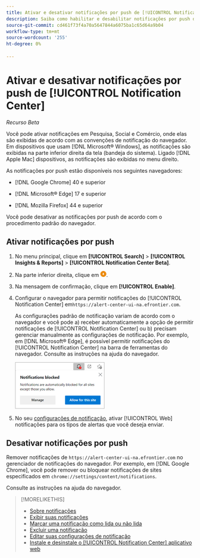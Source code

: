 ```yaml
---
title: Ativar e desativar notificações por push de [!UICONTROL Notification Center]
description: Saiba como habilitar e desabilitar notificações por push de [!UICONTROL Notification Center].
source-git-commit: cd461f73f4a70a5647844a6075ba1c65d64a9b04
workflow-type: tm+mt
source-wordcount: '255'
ht-degree: 0%

---
```


# Ativar e desativar notificações por push de [!UICONTROL Notification Center]

*Recurso Beta*

Você pode ativar notificações em Pesquisa, Social e Comércio, onde elas são exibidas de acordo com as convenções de notificação do navegador. Em dispositivos que usam [!DNL Microsoft® Windows], as notificações são exibidas na parte inferior direita da tela (bandeja do sistema). Ligado [!DNL Apple Mac] dispositivos, as notificações são exibidas no menu direito.

As notificações por push estão disponíveis nos seguintes navegadores:

* [!DNL Google Chrome] 40 e superior

* [!DNL Microsoft® Edge] 17 e superior

* [!DNL Mozilla Firefox] 44 e superior

Você pode desativar as notificações por push de acordo com o procedimento padrão do navegador.

## Ativar notificações por push

1. No menu principal, clique em **[!UICONTROL Search]** > **[!UICONTROL Insights & Reports]** > **[!UICONTROL Notification Center Beta]**.

2. Na parte inferior direita, clique em ![Ativar notificações por push](/help/search-social-commerce/assets/notifications-push.png "Ativar notificações por push").

3. Na mensagem de confirmação, clique em **[!UICONTROL Enable]**.

4. Configurar o navegador para permitir notificações do [!UICONTROL Notification Center] em`https://alert-center-ui-na.efrontier.com`.

   As configurações padrão de notificação variam de acordo com o navegador e você pode a) receber automaticamente a opção de permitir notificações de [!UICONTROL Notification Center] ou b) precisam gerenciar manualmente as configurações de notificação. Por exemplo, em [!DNL Microsoft® Edge], é possível permitir notificações do [!UICONTROL Notification Center] na barra de ferramentas do navegador. Consulte as instruções na ajuda do navegador.

   ![Onde gerenciar configurações de notificação no Microsoft Edge](/help/search-social-commerce/assets/notifications-blocked-dialog.png "Onde gerenciar configurações de notificação no Microsoft® Edge")

5. No seu [configurações de notificação](notification-edit.md), ativar [!UICONTROL Web] notificações para os tipos de alertas que você deseja enviar.

## Desativar notificações por push

Remover notificações de `https://alert-center-ui-na.efrontier.com` no gerenciador de notificações do navegador. Por exemplo, em [!DNL Google Chrome], você pode remover ou bloquear notificações de sites especificados em `chrome://settings/content/notifications`.

Consulte as instruções na ajuda do navegador.

>[!MORELIKETHIS]
>
>* [Sobre notificações](/help/search-social-commerce/notifications/notification-about.md)
>* [Exibir suas notificações](notification-view.md)
>* [Marcar uma notificação como lida ou não lida](notification-mark-read-unread.md)
>* [Excluir uma notificação](notification-delete.md)
>* [Editar suas configurações de notificação](notification-edit.md)
>* [Instale e desinstale o [!UICONTROL Notification Center] aplicativo web](notification-app-install-uninstall.md)

